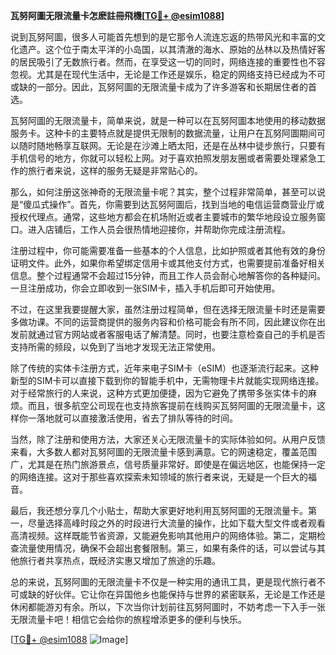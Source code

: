 **瓦努阿圖无限流量卡怎麽註冊飛機[[TG💪+ @esim1088](https://t.me/s/esim1088)]**

说到瓦努阿圖，很多人可能首先想到的是它那令人流连忘返的热带风光和丰富的文化遗产。这个位于南太平洋的小岛国，以其清澈的海水、原始的丛林以及热情好客的居民吸引了无数旅行者。然而，在享受这一切的同时，网络连接的重要性也不容忽视。尤其是在现代生活中，无论是工作还是娱乐，稳定的网络支持已经成为不可或缺的一部分。因此，瓦努阿圖的无限流量卡成为了许多游客和长期居住者的首选。

瓦努阿圖的无限流量卡，简单来说，就是一种可以在瓦努阿圖本地使用的移动数据服务卡。这种卡的主要特点就是提供无限制的数据流量，让用户在瓦努阿圖期间可以随时随地畅享互联网。无论是在沙滩上晒太阳，还是在丛林中徒步旅行，只要有手机信号的地方，你就可以轻松上网。对于喜欢拍照发朋友圈或者需要处理紧急工作的旅行者来说，这样的服务无疑是非常贴心的。

那么，如何注册这张神奇的无限流量卡呢？其实，整个过程非常简单，甚至可以说是“傻瓜式操作”。首先，你需要到达瓦努阿圖后，找到当地的电信运营商营业厅或授权代理点。通常，这些地方都会在机场附近或者主要城市的繁华地段设立服务窗口。进入店铺后，工作人员会很热情地迎接你，并帮助你完成注册流程。

注册过程中，你可能需要准备一些基本的个人信息，比如护照或者其他有效的身份证明文件。此外，如果你希望绑定信用卡或其他支付方式，也需要提前准备好相关信息。整个过程通常不会超过15分钟，而且工作人员会耐心地解答你的各种疑问。一旦注册成功，你会立即收到一张SIM卡，插入手机后即可开始使用。

不过，在这里我要提醒大家，虽然注册过程简单，但在选择无限流量卡时还是需要多做功课。不同的运营商提供的服务内容和价格可能会有所不同，因此建议你在出发前就通过官方网站或者客服电话了解清楚。同时，也要注意检查自己的手机是否支持所需的频段，以免到了当地才发现无法正常使用。

除了传统的实体卡注册方式，近年来电子SIM卡（eSIM）也逐渐流行起来。这种新型的SIM卡可以直接下载到你的智能手机中，无需物理卡片就能实现网络连接。对于经常旅行的人来说，这种方式更加便捷，因为它避免了携带多张实体卡的麻烦。而且，很多航空公司现在也支持旅客提前在线购买瓦努阿圖的无限流量卡，这样你一落地就可以直接激活使用，省去了排队等待的时间。

当然，除了注册和使用方法，大家还关心无限流量卡的实际体验如何。从用户反馈来看，大多数人都对瓦努阿圖的无限流量卡感到满意。它的网速稳定，覆盖范围广，尤其是在热门旅游景点，信号质量非常好。即使是在偏远地区，也能保持一定的网络连接。这对于那些喜欢探索未知领域的旅行者来说，无疑是一个巨大的福音。

最后，我还想分享几个小贴士，帮助大家更好地利用瓦努阿圖的无限流量卡。第一，尽量选择高峰时段之外的时段进行大流量的操作，比如下载大型文件或者观看高清视频。这样既能节省资源，又能避免影响其他用户的网络体验。第二，定期检查流量使用情况，确保不会超出套餐限制。第三，如果有条件的话，可以尝试与其他旅行者共享热点，既经济实惠又增加了旅途的乐趣。

总的来说，瓦努阿圖的无限流量卡不仅是一种实用的通讯工具，更是现代旅行者不可或缺的好伙伴。它让你在异国他乡也能保持与世界的紧密联系，无论是工作还是休闲都能游刃有余。所以，下次当你计划前往瓦努阿圖时，不妨考虑一下入手一张无限流量卡吧！相信它会给你的旅程增添更多的便利与快乐。

[[TG💪+ @esim1088](https://t.me/s/esim1088) ![Image](https://i.postimg.cc/4NQfJmqS/Snipaste-2025-05-13-00-14-12.png)]
